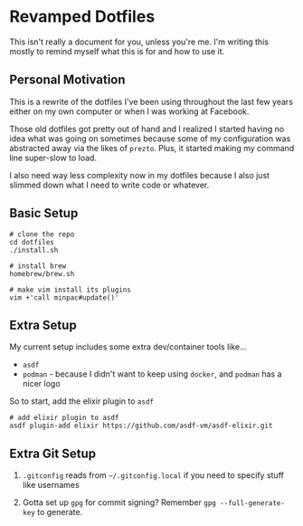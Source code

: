 # Revamped Dotfiles

This isn't really a document for you, unless you're me. I'm writing this mostly to remind myself what this is for and how to use it.

## Personal Motivation

This is a rewrite of the dotfiles I've been using throughout the last few years either on my own computer or when I was working at Facebook.

Those old dotfiles got pretty out of hand and I realized I started having no idea what was going on sometimes because some of my configuration was abstracted away via the likes of `prezto`. Plus, it started making my command line super-slow to load.

I also need way less complexity now in my dotfiles because I also just slimmed down what I need to write code or whatever.

## Basic Setup

```
# clone the repo
cd dotfiles
./install.sh

# install brew
homebrew/brew.sh

# make vim install its plugins
vim +'call minpac#update()'
```

## Extra Setup

My current setup includes some extra dev/container tools like...

* `asdf`
* `podman` - because I didn't want to keep using `docker`, and `podman` has a nicer logo

So to start, add the elixir plugin to `asdf`

```
# add elixir plugin to asdf
asdf plugin-add elixir https://github.com/asdf-vm/asdf-elixir.git
```


## Extra Git Setup

1. `.gitconfig` reads from `~/.gitconfig.local` if you need to specify stuff like usernames

2.  Gotta set up `gpg` for commit signing? Remember `gpg --full-generate-key` to generate.
